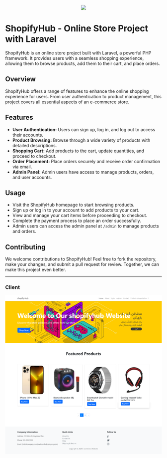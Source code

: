<p align="center"><a href="https://laravel.com" target="_blank"><img src="https://raw.githubusercontent.com/laravel/art/master/logo-lockup/5%20SVG/2%20CMYK/1%20Full%20Color/laravel-logolockup-cmyk-red.svg" width="400"></a></p>


# ShopifyHub - Online Store Project with Laravel

ShopifyHub is an online store project built with Laravel, a powerful PHP framework. It provides users with a seamless shopping experience, allowing them to browse products, add them to their cart, and place orders.

## Overview

ShopifyHub offers a range of features to enhance the online shopping experience for users. From user authentication to product management, this project covers all essential aspects of an e-commerce store.

## Features

- **User Authentication:** Users can sign up, log in, and log out to access their accounts.
- **Product Browsing:** Browse through a wide variety of products with detailed descriptions.
- **Shopping Cart:** Add products to the cart, update quantities, and proceed to checkout.
- **Order Placement:** Place orders securely and receive order confirmation via email.
- **Admin Panel:** Admin users have access to manage products, orders, and user accounts.

## Usage

- Visit the ShopifyHub homepage to start browsing products.
- Sign up or log in to your account to add products to your cart.
- View and manage your cart items before proceeding to checkout.
- Complete the payment process to place an order successfully.
- Admin users can access the admin panel at `/admin` to manage products and orders.

## Contributing

We welcome contributions to ShopifyHub! Feel free to fork the repository, make your changes, and submit a pull request for review. Together, we can make this project even better.



   ---


  <h3 align="cenetr">Client</h3>
  
  ![main page](shopifyhub/screen/main.png)
